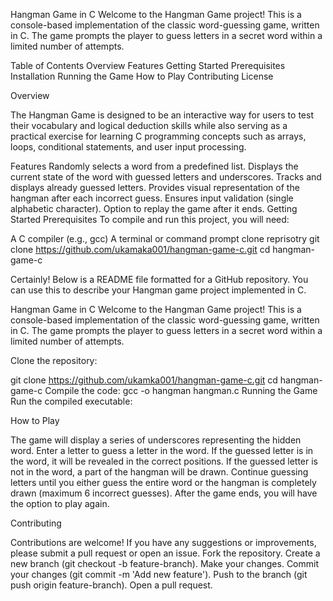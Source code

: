 Hangman Game in C
Welcome to the Hangman Game project! This is a console-based implementation of the classic word-guessing game, written in C. The game prompts the player to guess letters in a secret word within a limited number of attempts.

Table of Contents
Overview
Features
Getting Started
Prerequisites
Installation
Running the Game
How to Play
Contributing
License

Overview

The Hangman Game is designed to be an interactive way for users to test their vocabulary and logical deduction skills while also serving as a practical exercise for learning C programming concepts such as arrays, loops, conditional statements, and user input processing.

Features
Randomly selects a word from a predefined list.
Displays the current state of the word with guessed letters and underscores.
Tracks and displays already guessed letters.
Provides visual representation of the hangman after each incorrect guess.
Ensures input validation (single alphabetic character).
Option to replay the game after it ends.
Getting Started
Prerequisites
To compile and run this project, you will need:

A C compiler (e.g., gcc)
A terminal or command prompt
clone reprisotry
git clone https://github.com/ukamaka001/hangman-game-c.git
cd hangman-game-c

Certainly! Below is a README file formatted for a GitHub repository. You can use this to describe your Hangman game project implemented in C.

Hangman Game in C
Welcome to the Hangman Game project! This is a console-based implementation of the classic word-guessing game, written in C. The game prompts the player to guess letters in a secret word within a limited number of attempts.


Clone the repository:

git clone https://github.com/ukamka001/hangman-game-c.git
cd hangman-game-c
Compile the code:
gcc -o hangman hangman.c
Running the Game
Run the compiled executable:

How to Play

The game will display a series of underscores representing the hidden word.
Enter a letter to guess a letter in the word.
If the guessed letter is in the word, it will be revealed in the correct positions.
If the guessed letter is not in the word, a part of the hangman will be drawn.
Continue guessing letters until you either guess the entire word or the hangman is completely drawn (maximum 6 incorrect guesses).
After the game ends, you will have the option to play again.

Contributing

Contributions are welcome! If you have any suggestions or improvements, please submit a pull request or open an issue.
Fork the repository.
Create a new branch (git checkout -b feature-branch).
Make your changes.
Commit your changes (git commit -m 'Add new feature').
Push to the branch (git push origin feature-branch).
Open a pull request.
